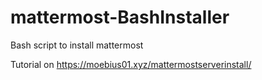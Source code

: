 # mattermost-BashInstaller
Bash script to install mattermost

Tutorial on
https://moebius01.xyz/mattermostserverinstall/

